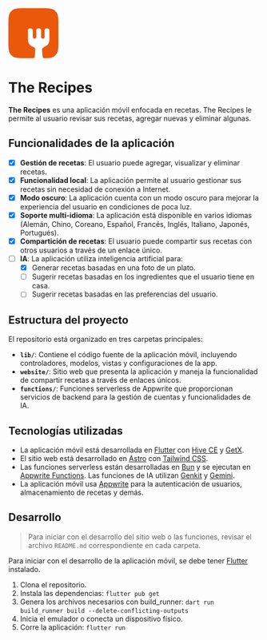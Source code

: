<img src="./assets/Logo.svg" width="100">

# The Recipes

**The Recipes** es una aplicación móvil enfocada en recetas. The Recipes le permite al usuario revisar sus recetas, agregar nuevas y eliminar algunas.

## Funcionalidades de la aplicación

- [x] **Gestión de recetas**: El usuario puede agregar, visualizar y eliminar recetas.
- [x] **Funcionalidad local**: La aplicación permite al usuario gestionar sus recetas sin necesidad de conexión a Internet.
- [x] **Modo oscuro**: La aplicación cuenta con un modo oscuro para mejorar la experiencia del usuario en condiciones de poca luz.
- [x] **Soporte multi-idioma**: La aplicación está disponible en varios idiomas (Alemán, Chino, Coreano, Español, Francés, Inglés, Italiano, Japonés, Portugués).
- [x] **Compartición de recetas**: El usuario puede compartir sus recetas con otros usuarios a través de un enlace único.
- [ ] **IA**: La aplicación utiliza inteligencia artificial para:
  - [x] Generar recetas basadas en una foto de un plato.
  - [ ] Sugerir recetas basadas en los ingredientes que el usuario tiene en casa.
  - [ ] Sugerir recetas basadas en las preferencias del usuario.

## Estructura del proyecto

El repositorio está organizado en tres carpetas principales:

- **`lib/`**: Contiene el código fuente de la aplicación móvil, incluyendo controladores, modelos, vistas y configuraciones de la app.
- **`website/`**: Sitio web que presenta la aplicación y maneja la funcionalidad de compartir recetas a través de enlaces únicos.
- **`functions/`**: Funciones serverless de Appwrite que proporcionan servicios de backend para la gestión de cuentas y funcionalidades de IA.

## Tecnologías utilizadas

- La aplicación móvil está desarrollada en [Flutter](https://flutter.dev/) con [Hive CE](https://pub.dev/packages/hive_ce) y [GetX](https://pub.dev/packages/get).
- El sitio web está desarrollado en [Astro](https://astro.build/) con [Tailwind CSS](https://tailwindcss.com/).
- Las funciones serverless están desarrolladas en [Bun](https://bun.sh/) y se ejecutan en [Appwrite Functions](https://appwrite.io/products/functions). Las funciones de IA utilizan [Genkit](https://genkit.dev/) y [Gemini](https://ai.google.dev/).
- La aplicación móvil usa [Appwrite](https://appwrite.io/) para la autenticación de usuarios, almacenamiento de recetas y demás.

## Desarrollo

> Para iniciar con el desarrollo del sitio web o las funciones, revisar el archivo `README.md` correspondiente en cada carpeta.

Para iniciar con el desarrollo de la aplicación móvil, se debe tener [Flutter](https://flutter.dev/) instalado.

1. Clona el repositorio.
2. Instala las dependencias: `flutter pub get`
3. Genera los archivos necesarios con build_runner: `dart run build_runner build --delete-conflicting-outputs`
4. Inicia el emulador o conecta un dispositivo físico.
5. Corre la aplicación: `flutter run`
